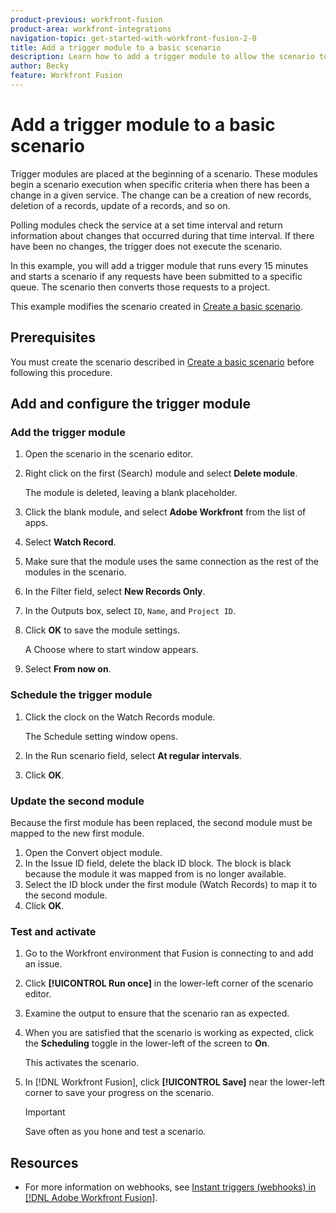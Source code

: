 ```yaml
---
product-previous: workfront-fusion
product-area: workfront-integrations
navigation-topic: get-started-with-workfront-fusion-2-0
title: Add a trigger module to a basic scenario
description: Learn how to add a trigger module to allow the scenario to periodically look for new requests and convert them to projects.
author: Becky
feature: Workfront Fusion
---
```

# Add a trigger module to a basic scenario

Trigger modules are placed at the beginning of a scenario. These modules begin a scenario execution when specific criteria when there has been a change in a given service. The change can be a creation of new records, deletion of a records, update of a records, and so on. 

Polling modules check the service at a set time interval and return information about changes that occurred during that time interval. If there have been no changes, the trigger does not execute the scenario.

In this example, you will add a trigger module that runs every 15 minutes and starts a scenario if any requests have been submitted to a specific queue. The scenario then converts those requests to a project.

This example modifies the scenario created in [Create a basic scenario](/help/quicksilver/workfront-fusion/free-tier-staging/create-simple-scenario.md).

## Prerequisites

You must create the scenario described in [Create a basic scenario](/help/quicksilver/workfront-fusion/free-tier-staging/create-simple-scenario.md) before following this procedure.

## Add and configure the trigger module

### Add the trigger module

1. Open the scenario in the scenario editor.
1. Right click on the first (Search) module and select **Delete module**.

   The module is deleted, leaving a blank placeholder.

1. Click the blank module, and select **Adobe Workfront** from the list of apps.
1. Select **Watch Record**.
1. Make sure that the module uses the same connection as the rest of the modules in the scenario.
1. In the Filter field, select **New Records Only**.
1. In the Outputs box, select `ID`, `Name`, and `Project ID`.
1. Click **OK** to save the module settings.
   
   A Choose where to start window appears.

1. Select **From now on**.

### Schedule the trigger module

1. Click the clock on the Watch Records module.

   The Schedule setting window opens.

1. In the Run scenario field, select **At regular intervals**.  

1. Click **OK**.

### Update the second module

Because the first module has been replaced, the second module must be mapped to the new first module.

1. Open the Convert object module.
1. In the Issue ID field, delete the black ID block. The block is black because the module it was mapped from is no longer available.
1. Select the ID block under the first module (Watch Records) to map it to the second module.
1. Click **OK**.

### Test and activate

1. Go to the Workfront environment that Fusion is connecting to and add an issue. 
1. Click **[!UICONTROL Run once]** in the lower-left corner of the scenario editor.
1. Examine the output to ensure that the scenario ran as expected.
1. When you are satisfied that the scenario is working as expected, click the **Scheduling** toggle in the lower-left of the screen to **On**.

   This activates the scenario. 
1. In [!DNL Workfront Fusion], click **[!UICONTROL Save]** near the lower-left corner to save your progress on the scenario.

   >[!IMPORTANT]
   >
   >Save often as you hone and test a scenario.

## Resources

* For more information on webhooks, see [Instant triggers (webhooks) in [!DNL Adobe Workfront Fusion]](/help/quicksilver/workfront-fusion/webhooks/instant-triggers-webhooks.md).
